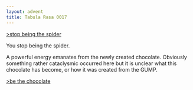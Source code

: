 ```yaml
---
layout: advent
title: Tabula Rasa 0017
---
```

[>stop being the spider](0016.html)

You stop being the spider.

A powerful energy emanates from the newly created chocolate. Obviously something rather cataclysmic occurred here but it is unclear what this chocolate has become, or how it was created from the GUMP.

[>be the chocolate](0018.html)